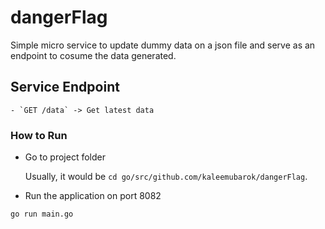 # dangerFlag

Simple micro service to update dummy data on a json file and serve as an endpoint to cosume the data generated.

## Service Endpoint

    - `GET /data` -> Get latest data

### How to Run

- Go to project folder

  Usually, it would be `cd go/src/github.com/kaleemubarok/dangerFlag`.


- Run the application on port 8082

```
go run main.go
```
